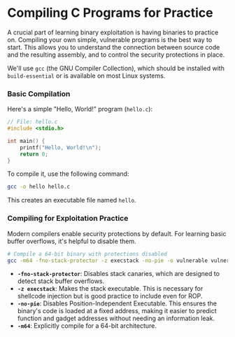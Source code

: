 # Compiling C Programs for Practice

A crucial part of learning binary exploitation is having binaries to practice on. Compiling your own simple, vulnerable programs is the best way to start. This allows you to understand the connection between source code and the resulting assembly, and to control the security protections in place.

We'll use `gcc` (the GNU Compiler Collection), which should be installed with `build-essential` or is available on most Linux systems.

### Basic Compilation

Here's a simple "Hello, World!" program (`hello.c`):

```c
// File: hello.c
#include <stdio.h>

int main() {
    printf("Hello, World!\n");
    return 0;
}
```

To compile it, use the following command:

```bash
gcc -o hello hello.c
```

This creates an executable file named `hello`.

### Compiling for Exploitation Practice

Modern compilers enable security protections by default. For learning basic buffer overflows, it's helpful to disable them.

```bash
# Compile a 64-bit binary with protections disabled
gcc -m64 -fno-stack-protector -z execstack -no-pie -o vulnerable vulnerable.c
```

- **`-fno-stack-protector`**: Disables stack canaries, which are designed to detect stack buffer overflows.
- **`-z execstack`**: Makes the stack executable. This is necessary for shellcode injection but is good practice to include even for ROP.
- **`-no-pie`**: Disables Position-Independent Executable. This ensures the binary's code is loaded at a fixed address, making it easier to predict function and gadget addresses without needing an information leak.
- **`-m64`**: Explicitly compile for a 64-bit architecture.
